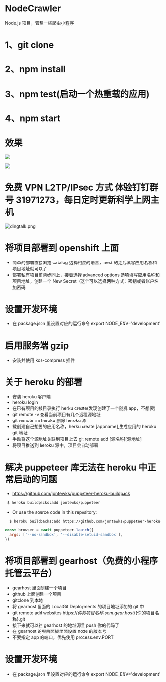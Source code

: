 # NodeCrawler

Node.js 项目，管理一些爬虫小程序

# 1、git clone

# 2、npm install

# 3、npm test(启动一个热重载的应用)

# 4、npm start

# 效果

![](https://cdn.jsdelivr.net/gh/lightzhu/public_cdn@0.6.5/image/github/table1.png)

![](https://cdn.jsdelivr.net/gh/lightzhu/public_cdn@0.6.5/image/github/table2.png)

# 免费 VPN L2TP/IPsec 方式 体验钉钉群号 31971273，每日定时更新科学上网主机

![dingtalk.png](https://i.loli.net/2020/07/23/EP2M4ozLRpAIOae.png)

# 将项目部署到 openshift 上面

- 简单的部署直接浏览 catalog 选择相应的语言，next 的之后填写应用名称和项目地址就可以了
- 部署私有项目前两步同上，接着选择 advanced options 选项填写应用名称和项目地址，创建一个 New Secret（这个可以选择两种方式：密钥或者账户名加密码

# 设置开发环境

- 在 package.json 里设置对应的运行命令 export NODE_ENV='development'

# 启用服务端 gzip

- 安装并使用 koa-compress 插件

# 关于 heroku 的部署

- 安装 heroku 客户端
- heroku login
- 在已有项目的根目录执行 herku create(发现创建了一个随机 app，不想要)
- git remote -v 查看当前项目有几个远程源地址
- git remote rm heroku 删除 heroku 源
- 载创建自己想要的应用名称，herku create [appname],生成应用的 heroku git 地址
- 手动将这个源地址关联到项目上去 git remote add [源名称][源地址]
- 将项目推送到 heroku 源中，项目会自动部署

# 解决 puppeteer 库无法在 heroku 中正常启动的问题

- https://github.com/jontewks/puppeteer-heroku-buildpack

```Bash
 $ heroku buildpacks:add jontewks/puppeteer
```

- Or use the source code in this repository:

```Bash
  $ heroku buildpacks:add https://github.com/jontewks/puppeteer-heroku-buildpack.git
```

```javascript
const browser = await puppeteer.launch({
  args: ['--no-sandbox', '--disable-setuid-sandbox'],
})
```

# 将项目部署到 gearhost（免费的小程序托管云平台）

- gearhost 里面创建一个项目
- github 上面创建一个项目
- gitclone 到本地
- 将 gearhost 里面的 LocalGit Deployments 的项目地址添加的 git 中
- git remote add websites https://${你的项目名称}.scm.gear.host/${你的项目名称}.git
- 接下来就可以往 gearhost 的地址源里 push 你的代码了
- 在 gearhost 的项目面板里面设置 node 的版本号
- 不要指定 app 的端口，优先使用 process.env.PORT

# 设置开发环境

- 在 package.json 里设置对应的运行命令 export NODE_ENV='development'
